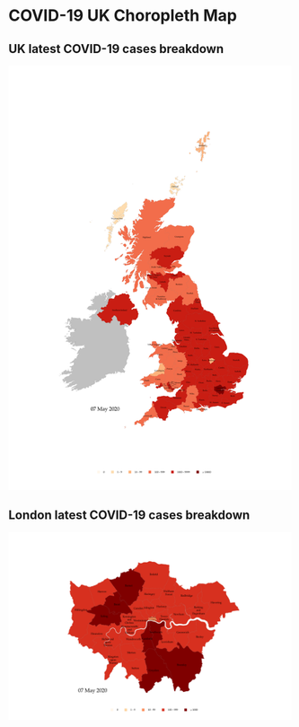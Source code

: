 # COVID-19 UK Choropleth Map

## UK latest COVID-19 cases breakdown

![alt text](img/uk_cases_latest.png "UK latest COVID-19 cases breakdown")

## London latest COVID-19 cases breakdown

![alt text](img/london_cases_latest.png "London latest COVID-19 cases breakdown")
